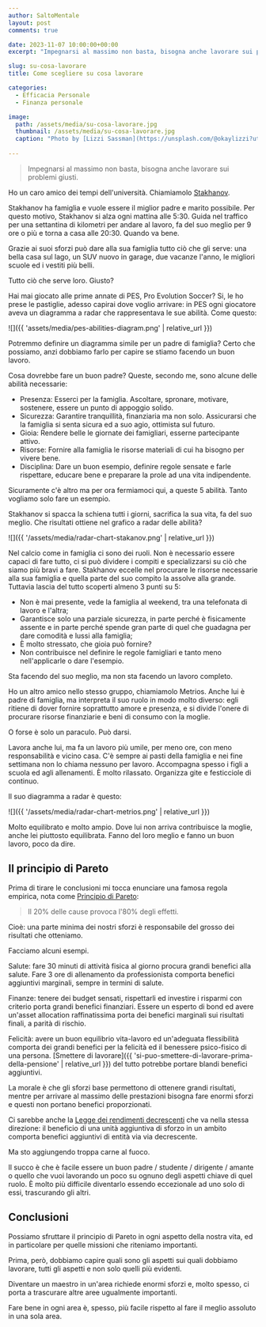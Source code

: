 ```yaml
---
author: SaltoMentale
layout: post
comments: true

date: 2023-11-07 10:00:00+00:00
excerpt: "Impegnarsi al massimo non basta, bisogna anche lavorare sui problemi giusti."

slug: su-cosa-lavorare
title: Come scegliere su cosa lavorare

categories:
  - Efficacia Personale
  - Finanza personale

image:
  path: /assets/media/su-cosa-lavorare.jpg
  thumbnail: /assets/media/su-cosa-lavorare.jpg
  caption: "Photo by [Lizzi Sassman](https://unsplash.com/@okaylizzi?utm_content=creditCopyText&utm_medium=referral&utm_source=unsplash)"
  
---
```


> Impegnarsi al massimo non basta, bisogna anche lavorare sui problemi giusti.

Ho un caro amico dei tempi dell'università. Chiamiamolo [Stakhanov](https://it.wikipedia.org/wiki/Aleksej_Grigor%27evi%C4%8D_Stachanov).

Stakhanov ha famiglia e vuole essere il miglior padre e marito possibile. Per questo motivo, Stakhanov si alza ogni mattina alle 5:30. Guida nel traffico per una settantina di kilometri per andare al lavoro, fa del suo meglio per 9 ore o più e torna a casa alle 20:30. Quando va bene.

Grazie ai suoi sforzi può dare alla sua famiglia tutto ciò che gli serve: una bella casa sul lago, un SUV nuovo in garage, due vacanze l'anno, le migliori scuole ed i vestiti più belli. 

Tutto ciò che serve loro. Giusto?

Hai mai giocato alle prime annate di PES, Pro Evolution Soccer? Si, le ho prese le pastiglie, adesso capirai dove voglio arrivare: in PES ogni giocatore aveva un diagramma a radar che rappresentava le sue abilità. Come questo:

![]({{ 'assets/media/pes-abilities-diagram.png' | relative_url }})

Potremmo definire un diagramma simile per un padre di famiglia? Certo che possiamo, anzi dobbiamo farlo per capire se stiamo facendo un buon lavoro. 

Cosa dovrebbe fare un buon padre? Queste, secondo me, sono alcune delle abilità necessarie:

- Presenza: Esserci per la famiglia. Ascoltare, spronare, motivare, sostenere, essere un punto di appoggio solido.
- Sicurezza: Garantire tranquillità, finanziaria ma non solo. Assicurarsi che la famiglia si senta sicura ed a suo agio, ottimista sul futuro.
- Gioia: Rendere belle le giornate dei famigliari, esserne partecipante attivo.
- Risorse: Fornire alla famiglia le risorse materiali di cui ha bisogno per vivere bene.
- Disciplina: Dare un buon esempio, definire regole sensate e farle rispettare, educare bene e preparare la prole ad una vita indipendente.

Sicuramente c'è altro ma per ora fermiamoci qui, a queste 5 abilità. Tanto vogliamo solo fare un esempio.

Stakhanov si spacca la schiena tutti i giorni, sacrifica la sua vita, fa del suo meglio. Che risultati ottiene nel grafico a radar delle abilità?

![]({{ '/assets/media/radar-chart-stakanov.png' | relative_url }})

Nel calcio come in famiglia ci sono dei ruoli. Non è necessario essere capaci di fare tutto, ci si può dividere i compiti e specializzarsi su ciò che siamo più bravi a fare. Stakhanov eccelle nel procurare le risorse necessarie alla sua famiglia e quella parte del suo compito la assolve alla grande. Tuttavia lascia del tutto scoperti almeno 3 punti su 5: 

- Non è mai presente, vede la famiglia al weekend, tra una telefonata di lavoro e l'altra;
- Garantisce solo una parziale sicurezza, in parte perché è fisicamente assente e in parte perché spende gran parte di quel che guadagna per dare comodità e lussi alla famiglia;
- È molto stressato, che gioia può fornire?
- Non contribuisce nel definire le regole famigliari e tanto meno nell'applicarle o dare l'esempio.

Sta facendo del suo meglio, ma non sta facendo un lavoro completo.

Ho un altro amico nello stesso gruppo, chiamiamolo Metrios. Anche lui è padre di famiglia, ma interpreta il suo ruolo in modo molto diverso: egli ritiene di dover fornire soprattutto amore e presenza, e si divide l'onere di procurare risorse finanziarie e beni di consumo con la moglie. 

O forse è solo un paraculo. Può darsi.

Lavora anche lui, ma fa un lavoro più umile, per meno ore, con meno responsabilità e vicino casa. C'è sempre ai pasti della famiglia e nei fine settimana non lo chiama nessuno per lavoro. Accompagna spesso i figli a scuola ed agli allenamenti. È molto rilassato. Organizza gite e festicciole di continuo. 

Il suo diagramma a radar è questo:

![]({{ '/assets/media/radar-chart-metrios.png' | relative_url }})

Molto equilibrato e molto ampio. Dove lui non arriva contribuisce la moglie, anche lei piuttosto equilibrata. Fanno del loro meglio e fanno un buon lavoro, poco da dire.

## Il principio di Pareto

Prima di tirare le conclusioni mi tocca enunciare una famosa regola empirica, nota come [Principio di Pareto](https://it.wikipedia.org/wiki/Principio_di_Pareto): 

> Il 20% delle cause provoca l'80% degli effetti.

Cioè: una parte minima dei nostri sforzi è responsabile del grosso dei risultati che otteniamo.

Facciamo alcuni esempi.

Salute: fare 30 minuti di attività fisica al giorno procura grandi benefici alla salute. Fare 3 ore di allenamento da professionista comporta benefici aggiuntivi marginali, sempre in termini di salute.

Finanze: tenere dei budget sensati, rispettarli ed investire i risparmi con criterio porta grandi benefici finanziari. Essere un esperto di bond ed avere un'asset allocation raffinatissima porta dei benefici marginali sui risultati finali, a parità di rischio.

Felicità: avere un buon equilibrio vita-lavoro ed un'adeguata flessibilità comporta dei grandi benefici per la felicità ed il benessere psico-fisico di una persona. [Smettere di lavorare]({{ 'si-puo-smettere-di-lavorare-prima-della-pensione' | relative_url }}) del tutto potrebbe portare blandi benefici aggiuntivi.

La morale è che gli sforzi base permettono di ottenere grandi risultati, mentre per arrivare al massimo delle prestazioni bisogna fare enormi sforzi e questi non portano benefici proporzionati. 

Ci sarebbe anche la [Legge dei rendimenti decrescenti](https://it.wikipedia.org/wiki/Legge_dei_rendimenti_decrescenti) che va nella stessa direzione: il beneficio di una unità aggiuntiva di sforzo in un ambito comporta benefici aggiuntivi di entità via via decrescente. 

Ma sto aggiungendo troppa carne al fuoco. 

Il succo è che è facile essere un buon padre / studente / dirigente / amante o quello che vuoi lavorando un poco su ognuno degli aspetti chiave di quel ruolo. È molto più difficile diventarlo essendo eccezionale ad uno solo di essi, trascurando gli altri.

## Conclusioni

Possiamo sfruttare il principio di Pareto in ogni aspetto della nostra vita, ed in particolare per quelle missioni che riteniamo importanti. 

Prima, però, dobbiamo capire quali sono gli aspetti sui quali dobbiamo lavorare, tutti gli aspetti e non solo quelli più evidenti.

Diventare un maestro in un'area richiede enormi sforzi e, molto spesso, ci porta a trascurare altre aree ugualmente importanti. 

Fare bene in ogni area è, spesso, più facile rispetto al fare il meglio assoluto in una sola area.
